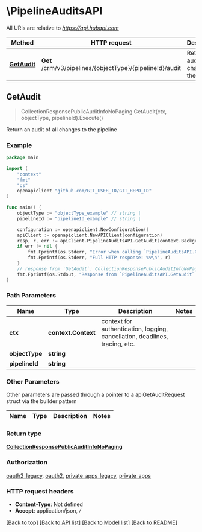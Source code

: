 # \PipelineAuditsAPI

All URIs are relative to *https://api.hubapi.com*

Method | HTTP request | Description
------------- | ------------- | -------------
[**GetAudit**](PipelineAuditsAPI.md#GetAudit) | **Get** /crm/v3/pipelines/{objectType}/{pipelineId}/audit | Return an audit of all changes to the pipeline



## GetAudit

> CollectionResponsePublicAuditInfoNoPaging GetAudit(ctx, objectType, pipelineId).Execute()

Return an audit of all changes to the pipeline



### Example

```go
package main

import (
	"context"
	"fmt"
	"os"
	openapiclient "github.com/GIT_USER_ID/GIT_REPO_ID"
)

func main() {
	objectType := "objectType_example" // string | 
	pipelineId := "pipelineId_example" // string | 

	configuration := openapiclient.NewConfiguration()
	apiClient := openapiclient.NewAPIClient(configuration)
	resp, r, err := apiClient.PipelineAuditsAPI.GetAudit(context.Background(), objectType, pipelineId).Execute()
	if err != nil {
		fmt.Fprintf(os.Stderr, "Error when calling `PipelineAuditsAPI.GetAudit``: %v\n", err)
		fmt.Fprintf(os.Stderr, "Full HTTP response: %v\n", r)
	}
	// response from `GetAudit`: CollectionResponsePublicAuditInfoNoPaging
	fmt.Fprintf(os.Stdout, "Response from `PipelineAuditsAPI.GetAudit`: %v\n", resp)
}
```

### Path Parameters


Name | Type | Description  | Notes
------------- | ------------- | ------------- | -------------
**ctx** | **context.Context** | context for authentication, logging, cancellation, deadlines, tracing, etc.
**objectType** | **string** |  | 
**pipelineId** | **string** |  | 

### Other Parameters

Other parameters are passed through a pointer to a apiGetAuditRequest struct via the builder pattern


Name | Type | Description  | Notes
------------- | ------------- | ------------- | -------------



### Return type

[**CollectionResponsePublicAuditInfoNoPaging**](CollectionResponsePublicAuditInfoNoPaging.md)

### Authorization

[oauth2_legacy](../README.md#oauth2_legacy), [oauth2](../README.md#oauth2), [private_apps_legacy](../README.md#private_apps_legacy), [private_apps](../README.md#private_apps)

### HTTP request headers

- **Content-Type**: Not defined
- **Accept**: application/json, */*

[[Back to top]](#) [[Back to API list]](../README.md#documentation-for-api-endpoints)
[[Back to Model list]](../README.md#documentation-for-models)
[[Back to README]](../README.md)

